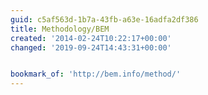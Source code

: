 ```yaml
---
guid: c5af563d-1b7a-43fb-a63e-16adfa2df386
title: Methodology/BEM
created: '2014-02-24T10:22:17+00:00'
changed: '2019-09-24T14:43:31+00:00'


bookmark_of: 'http://bem.info/method/'
---
```




